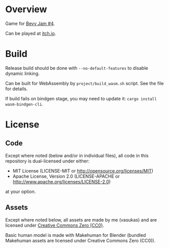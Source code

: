 # Overview

Game for [Bevy Jam #4](https://itch.io/jam/bevy-jam-4).

Can be played at [itch.io](https://vasukas.itch.io/alien-overload).



# Build

Release build should be done with `--no-default-features` to disable dynamic linking.

Can be built for WebAssembly by `project/build_wasm.sh` script. See the file for details.

If build fails on bindgen stage, you may need to update it: `cargo install wasm-bindgen-cli`.



# License

## Code

Except where noted (below and/or in individual files), all code in this repository is dual-licensed under either:

* MIT License (LICENSE-MIT or http://opensource.org/licenses/MIT)
* Apache License, Version 2.0 (LICENSE-APACHE or http://www.apache.org/licenses/LICENSE-2.0)

at your option.

## Assets

Except where noted below, all assets are made by me (vasukas) and are licensed under [Creative Commons Zero (CC0)](http://creativecommons.org/publicdomain/zero/1.0/).

Basic human model is made with Makehuman for Blender (bundled Makehuman assets are licensed under Creative Commons Zero (CC0)).
